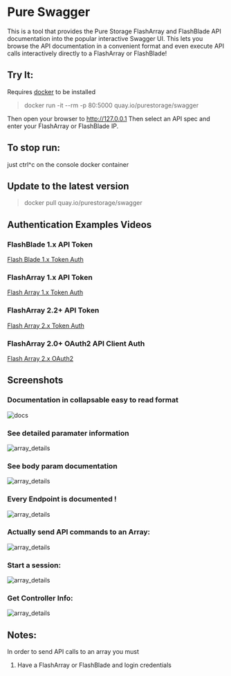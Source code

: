 # Pure Swagger

This is a tool that provides the Pure Storage FlashArray and FlashBlade API documentation into the popular interactive Swagger UI.  This lets you browse the API documentation in a convenient format and even execute API calls interactively directly to a FlashArray or FlashBlade!


## Try It: 
Requires [docker](https://docs.docker.com/install/) to be installed

> docker run -it --rm -p 80:5000 quay.io/purestorage/swagger 

Then open your browser to http://127.0.0.1
Then select an API spec and enter your FlashArray or FlashBlade IP.

## To stop run:
just ctrl^c on the console docker container 

## Update to the latest version

> docker pull quay.io/purestorage/swagger
> 

## Authentication Examples Videos


### FlashBlade 1.x API Token
[Flash Blade 1.x Token Auth](https://youtu.be/EvtVio8s7Eg)

### FlashArray 1.x API Token
[Flash Array 1.x Token Auth](https://youtu.be/fWa1VhYsWdg)

### FlashArray 2.2+ API Token
[Flash Array 2.x Token Auth](https://youtu.be/OAeGKG-BkUs)

### FlashArray 2.0+ OAuth2 API Client Auth
[Flash Array 2.x OAuth2](https://youtu.be/LyIE3bkdQok)


## Screenshots

### Documentation in collapsable easy to read format
![docs](https://raw.githubusercontent.com/PureStorage-OpenConnect/swagger/master/images/docs.png)

### See detailed paramater information
![array_details](https://raw.githubusercontent.com/PureStorage-OpenConnect/swagger/master/images/array_details.png)

### See body param documentation
![array_details](https://raw.githubusercontent.com/PureStorage-OpenConnect/swagger/master/images/body_params.png)

### Every Endpoint is documented !
![array_details](https://raw.githubusercontent.com/PureStorage-OpenConnect/swagger/master/images/list_of_endpoints.png)

### Actually send API commands to an Array:
![array_details](https://raw.githubusercontent.com/PureStorage-OpenConnect/swagger/master/images/list_api.png)

### Start a session:
![array_details](https://raw.githubusercontent.com/PureStorage-OpenConnect/swagger/master/images/start_session.png)

### Get Controller Info:
![array_details](https://raw.githubusercontent.com/PureStorage-OpenConnect/swagger/master/images/get_controllers.png)

## Notes:

In order to send API calls to an array you must 
1.  Have a FlashArray or FlashBlade and login credentials

